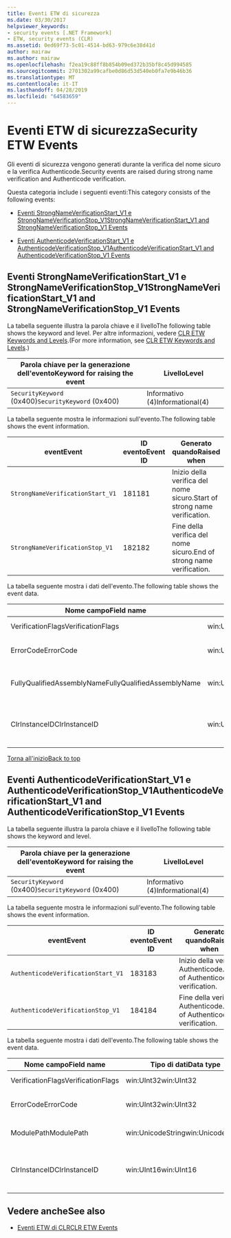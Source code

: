 ```yaml
---
title: Eventi ETW di sicurezza
ms.date: 03/30/2017
helpviewer_keywords:
- security events [.NET Framework]
- ETW, security events (CLR)
ms.assetid: 0ed69f73-5c01-4514-bd63-979c6e38d41d
author: mairaw
ms.author: mairaw
ms.openlocfilehash: f2ea19c88ff8b854b09ed372b35bf8c45d994585
ms.sourcegitcommit: 2701302a99cafbe0d86d53d540eb0fa7e9b46b36
ms.translationtype: MT
ms.contentlocale: it-IT
ms.lasthandoff: 04/28/2019
ms.locfileid: "64583659"
---
```

# <a name="security-etw-events"></a><span data-ttu-id="b641f-102">Eventi ETW di sicurezza</span><span class="sxs-lookup"><span data-stu-id="b641f-102">Security ETW Events</span></span>
<a name="top"></a> <span data-ttu-id="b641f-103">Gli eventi di sicurezza vengono generati durante la verifica del nome sicuro e la verifica Authenticode.</span><span class="sxs-lookup"><span data-stu-id="b641f-103">Security events are raised during strong name verification and Authenticode verification.</span></span>  
  
 <span data-ttu-id="b641f-104">Questa categoria include i seguenti eventi:</span><span class="sxs-lookup"><span data-stu-id="b641f-104">This category consists of the following events:</span></span>  
  
- [<span data-ttu-id="b641f-105">Eventi StrongNameVerificationStart_V1 e StrongNameVerificationStop_V1</span><span class="sxs-lookup"><span data-stu-id="b641f-105">StrongNameVerificationStart_V1 and StrongNameVerificationStop_V1 Events</span></span>](#strongnameverificationstart_v1_and_strongnameverificationstop_v1_events)  
  
- [<span data-ttu-id="b641f-106">Eventi AuthenticodeVerificationStart_V1 e AuthenticodeVerificationStop_V1</span><span class="sxs-lookup"><span data-stu-id="b641f-106">AuthenticodeVerificationStart_V1 and AuthenticodeVerificationStop_V1 Events</span></span>](#authenticodeverificationstart_v1_and_authenticodeverificationstop_v1_events)  
  
<a name="strongnameverificationstart_v1_and_strongnameverificationstop_v1_events"></a>   
## <a name="strongnameverificationstartv1-and-strongnameverificationstopv1-events"></a><span data-ttu-id="b641f-107">Eventi StrongNameVerificationStart_V1 e StrongNameVerificationStop_V1</span><span class="sxs-lookup"><span data-stu-id="b641f-107">StrongNameVerificationStart_V1 and StrongNameVerificationStop_V1 Events</span></span>  
 <span data-ttu-id="b641f-108">La tabella seguente illustra la parola chiave e il livello</span><span class="sxs-lookup"><span data-stu-id="b641f-108">The following table shows the keyword and level.</span></span> <span data-ttu-id="b641f-109">Per altre informazioni, vedere [CLR ETW Keywords and Levels](../../../docs/framework/performance/clr-etw-keywords-and-levels.md).</span><span class="sxs-lookup"><span data-stu-id="b641f-109">(For more information, see [CLR ETW Keywords and Levels](../../../docs/framework/performance/clr-etw-keywords-and-levels.md).)</span></span>  
  
|<span data-ttu-id="b641f-110">Parola chiave per la generazione dell'evento</span><span class="sxs-lookup"><span data-stu-id="b641f-110">Keyword for raising the event</span></span>|<span data-ttu-id="b641f-111">Livello</span><span class="sxs-lookup"><span data-stu-id="b641f-111">Level</span></span>|  
|-----------------------------------|-----------|  
|<span data-ttu-id="b641f-112">`SecurityKeyword` (0x400)</span><span class="sxs-lookup"><span data-stu-id="b641f-112">`SecurityKeyword` (0x400)</span></span>|<span data-ttu-id="b641f-113">Informativo (4)</span><span class="sxs-lookup"><span data-stu-id="b641f-113">Informational(4)</span></span>|  
  
 <span data-ttu-id="b641f-114">La tabella seguente mostra le informazioni sull'evento.</span><span class="sxs-lookup"><span data-stu-id="b641f-114">The following table shows the event information.</span></span>  
  
|<span data-ttu-id="b641f-115">event</span><span class="sxs-lookup"><span data-stu-id="b641f-115">Event</span></span>|<span data-ttu-id="b641f-116">ID evento</span><span class="sxs-lookup"><span data-stu-id="b641f-116">Event ID</span></span>|<span data-ttu-id="b641f-117">Generato quando</span><span class="sxs-lookup"><span data-stu-id="b641f-117">Raised when</span></span>|  
|-----------|--------------|-----------------|  
|`StrongNameVerificationStart_V1`|<span data-ttu-id="b641f-118">181</span><span class="sxs-lookup"><span data-stu-id="b641f-118">181</span></span>|<span data-ttu-id="b641f-119">Inizio della verifica del nome sicuro.</span><span class="sxs-lookup"><span data-stu-id="b641f-119">Start of strong name verification.</span></span>|  
|`StrongNameVerificationStop_V1`|<span data-ttu-id="b641f-120">182</span><span class="sxs-lookup"><span data-stu-id="b641f-120">182</span></span>|<span data-ttu-id="b641f-121">Fine della verifica del nome sicuro.</span><span class="sxs-lookup"><span data-stu-id="b641f-121">End of strong name verification.</span></span>|  
  
 <span data-ttu-id="b641f-122">La tabella seguente mostra i dati dell'evento.</span><span class="sxs-lookup"><span data-stu-id="b641f-122">The following table shows the event data.</span></span>  
  
|<span data-ttu-id="b641f-123">Nome campo</span><span class="sxs-lookup"><span data-stu-id="b641f-123">Field name</span></span>|<span data-ttu-id="b641f-124">Tipo di dati</span><span class="sxs-lookup"><span data-stu-id="b641f-124">Data type</span></span>|<span data-ttu-id="b641f-125">Descrizione</span><span class="sxs-lookup"><span data-stu-id="b641f-125">Description</span></span>|  
|----------------|---------------|-----------------|  
|<span data-ttu-id="b641f-126">VerificationFlags</span><span class="sxs-lookup"><span data-stu-id="b641f-126">VerificationFlags</span></span>|<span data-ttu-id="b641f-127">win:UInt32</span><span class="sxs-lookup"><span data-stu-id="b641f-127">win:UInt32</span></span>|<span data-ttu-id="b641f-128">Flag di verifica.</span><span class="sxs-lookup"><span data-stu-id="b641f-128">The verification flags.</span></span>|  
|<span data-ttu-id="b641f-129">ErrorCode</span><span class="sxs-lookup"><span data-stu-id="b641f-129">ErrorCode</span></span>|<span data-ttu-id="b641f-130">win:UInt32</span><span class="sxs-lookup"><span data-stu-id="b641f-130">win:UInt32</span></span>|<span data-ttu-id="b641f-131">Codice errore HResult.</span><span class="sxs-lookup"><span data-stu-id="b641f-131">The HResult error code.</span></span>|  
|<span data-ttu-id="b641f-132">FullyQualifiedAssemblyName</span><span class="sxs-lookup"><span data-stu-id="b641f-132">FullyQualifiedAssemblyName</span></span>|<span data-ttu-id="b641f-133">win:UnicodeString</span><span class="sxs-lookup"><span data-stu-id="b641f-133">win:UnicodeString</span></span>|<span data-ttu-id="b641f-134">Nome completo dell'assembly.</span><span class="sxs-lookup"><span data-stu-id="b641f-134">The fully qualified assembly name.</span></span>|  
|<span data-ttu-id="b641f-135">ClrInstanceID</span><span class="sxs-lookup"><span data-stu-id="b641f-135">ClrInstanceID</span></span>|<span data-ttu-id="b641f-136">win:UInt16</span><span class="sxs-lookup"><span data-stu-id="b641f-136">win:UInt16</span></span>|<span data-ttu-id="b641f-137">ID univoco per l'istanza di CLR o CoreCLR.</span><span class="sxs-lookup"><span data-stu-id="b641f-137">Unique ID for the instance of CLR or CoreCLR.</span></span>|  
  
 [<span data-ttu-id="b641f-138">Torna all'inizio</span><span class="sxs-lookup"><span data-stu-id="b641f-138">Back to top</span></span>](#top)  
  
<a name="authenticodeverificationstart_v1_and_authenticodeverificationstop_v1_events"></a>   
## <a name="authenticodeverificationstartv1-and-authenticodeverificationstopv1-events"></a><span data-ttu-id="b641f-139">Eventi AuthenticodeVerificationStart_V1 e AuthenticodeVerificationStop_V1</span><span class="sxs-lookup"><span data-stu-id="b641f-139">AuthenticodeVerificationStart_V1 and AuthenticodeVerificationStop_V1 Events</span></span>  
 <span data-ttu-id="b641f-140">La tabella seguente illustra la parola chiave e il livello</span><span class="sxs-lookup"><span data-stu-id="b641f-140">The following table shows the keyword and level.</span></span>  
  
|<span data-ttu-id="b641f-141">Parola chiave per la generazione dell'evento</span><span class="sxs-lookup"><span data-stu-id="b641f-141">Keyword for raising the event</span></span>|<span data-ttu-id="b641f-142">Livello</span><span class="sxs-lookup"><span data-stu-id="b641f-142">Level</span></span>|  
|-----------------------------------|-----------|  
|<span data-ttu-id="b641f-143">`SecurityKeyword` (0x400)</span><span class="sxs-lookup"><span data-stu-id="b641f-143">`SecurityKeyword` (0x400)</span></span>|<span data-ttu-id="b641f-144">Informativo (4)</span><span class="sxs-lookup"><span data-stu-id="b641f-144">Informational(4)</span></span>|  
  
 <span data-ttu-id="b641f-145">La tabella seguente mostra le informazioni sull'evento.</span><span class="sxs-lookup"><span data-stu-id="b641f-145">The following table shows the event information.</span></span>  
  
|<span data-ttu-id="b641f-146">event</span><span class="sxs-lookup"><span data-stu-id="b641f-146">Event</span></span>|<span data-ttu-id="b641f-147">ID evento</span><span class="sxs-lookup"><span data-stu-id="b641f-147">Event ID</span></span>|<span data-ttu-id="b641f-148">Generato quando</span><span class="sxs-lookup"><span data-stu-id="b641f-148">Raised when</span></span>|  
|-----------|--------------|-----------------|  
|`AuthenticodeVerificationStart_V1`|<span data-ttu-id="b641f-149">183</span><span class="sxs-lookup"><span data-stu-id="b641f-149">183</span></span>|<span data-ttu-id="b641f-150">Inizio della verifica Authenticode.</span><span class="sxs-lookup"><span data-stu-id="b641f-150">Start of Authenticode verification.</span></span>|  
|`AuthenticodeVerificationStop_V1`|<span data-ttu-id="b641f-151">184</span><span class="sxs-lookup"><span data-stu-id="b641f-151">184</span></span>|<span data-ttu-id="b641f-152">Fine della verifica Authenticode.</span><span class="sxs-lookup"><span data-stu-id="b641f-152">End of Authenticode verification.</span></span>|  
  
 <span data-ttu-id="b641f-153">La tabella seguente mostra i dati dell'evento.</span><span class="sxs-lookup"><span data-stu-id="b641f-153">The following table shows the event data.</span></span>  
  
|<span data-ttu-id="b641f-154">Nome campo</span><span class="sxs-lookup"><span data-stu-id="b641f-154">Field name</span></span>|<span data-ttu-id="b641f-155">Tipo di dati</span><span class="sxs-lookup"><span data-stu-id="b641f-155">Data type</span></span>|<span data-ttu-id="b641f-156">Descrizione</span><span class="sxs-lookup"><span data-stu-id="b641f-156">Description</span></span>|  
|----------------|---------------|-----------------|  
|<span data-ttu-id="b641f-157">VerificationFlags</span><span class="sxs-lookup"><span data-stu-id="b641f-157">VerificationFlags</span></span>|<span data-ttu-id="b641f-158">win:UInt32</span><span class="sxs-lookup"><span data-stu-id="b641f-158">win:UInt32</span></span>|<span data-ttu-id="b641f-159">Flag di verifica.</span><span class="sxs-lookup"><span data-stu-id="b641f-159">The verification flags.</span></span>|  
|<span data-ttu-id="b641f-160">ErrorCode</span><span class="sxs-lookup"><span data-stu-id="b641f-160">ErrorCode</span></span>|<span data-ttu-id="b641f-161">win:UInt32</span><span class="sxs-lookup"><span data-stu-id="b641f-161">win:UInt32</span></span>|<span data-ttu-id="b641f-162">Codice errore HResult.</span><span class="sxs-lookup"><span data-stu-id="b641f-162">The HResult error code.</span></span>|  
|<span data-ttu-id="b641f-163">ModulePath</span><span class="sxs-lookup"><span data-stu-id="b641f-163">ModulePath</span></span>|<span data-ttu-id="b641f-164">win:UnicodeString</span><span class="sxs-lookup"><span data-stu-id="b641f-164">win:UnicodeString</span></span>|<span data-ttu-id="b641f-165">Percorso del modulo.</span><span class="sxs-lookup"><span data-stu-id="b641f-165">The module path.</span></span>|  
|<span data-ttu-id="b641f-166">ClrInstanceID</span><span class="sxs-lookup"><span data-stu-id="b641f-166">ClrInstanceID</span></span>|<span data-ttu-id="b641f-167">win:UInt16</span><span class="sxs-lookup"><span data-stu-id="b641f-167">win:UInt16</span></span>|<span data-ttu-id="b641f-168">ID univoco per l'istanza di CLR o CoreCLR.</span><span class="sxs-lookup"><span data-stu-id="b641f-168">Unique ID for the instance of CLR or CoreCLR.</span></span>|  
  
## <a name="see-also"></a><span data-ttu-id="b641f-169">Vedere anche</span><span class="sxs-lookup"><span data-stu-id="b641f-169">See also</span></span>

- [<span data-ttu-id="b641f-170">Eventi ETW di CLR</span><span class="sxs-lookup"><span data-stu-id="b641f-170">CLR ETW Events</span></span>](../../../docs/framework/performance/clr-etw-events.md)
